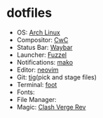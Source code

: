 # dotfiles

- OS: [Arch Linux](https://archlinux.org/)
- Compositor: [CwC](https://github.com/Cudiph/cwcwm/)
- Status Bar: [Waybar](https://github.com/Alexays/Waybar/)
- Launcher: [Fuzzel](https://codeberg.org/dnkl/fuzzel/)
- Notifications: [mako](https://github.com/emersion/mako/)
- Editor: [neovim](https://neovim.io/)
- Git: [tig](https://github.com/jonas/tig/)(pick and stage files)
- Terminal: [foot](https://codeberg.org/dnkl/foot/)
- Fonts:
- File Manager:
- Magic: [Clash Verge Rev](https://github.com/clash-verge-rev/clash-verge-rev/)

